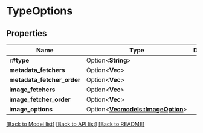 # TypeOptions

## Properties

Name | Type | Description | Notes
------------ | ------------- | ------------- | -------------
**r#type** | Option<**String**> |  | [optional]
**metadata_fetchers** | Option<**Vec<String>**> |  | [optional]
**metadata_fetcher_order** | Option<**Vec<String>**> |  | [optional]
**image_fetchers** | Option<**Vec<String>**> |  | [optional]
**image_fetcher_order** | Option<**Vec<String>**> |  | [optional]
**image_options** | Option<[**Vec<models::ImageOption>**](ImageOption.md)> |  | [optional]

[[Back to Model list]](../README.md#documentation-for-models) [[Back to API list]](../README.md#documentation-for-api-endpoints) [[Back to README]](../README.md)


